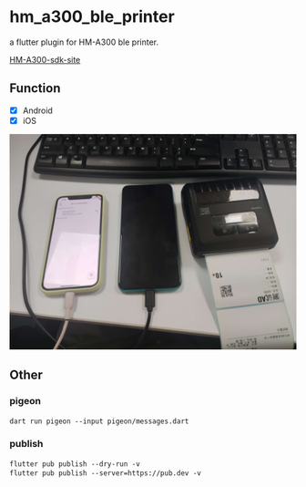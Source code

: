 # hm_a300_ble_printer

a flutter plugin for HM-A300 ble printer.

[HM-A300-sdk-site](https://www.hprt.com.cn/search_keywork.html?search_key=HM-A300&search_num=21)

## Function

- [x] Android
- [x] iOS

![test](./doc/img/test.jpg)

## Other

### pigeon

```shell
dart run pigeon --input pigeon/messages.dart
```

### publish

```shell
flutter pub publish --dry-run -v
flutter pub publish --server=https://pub.dev -v
```
